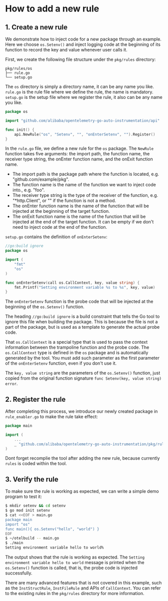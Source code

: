 # How to add a new rule

## 1. Create a new rule
We demonstrate how to inject code for a new package through an example. Here we choose `os.Setenv()` and inject logging code at the beginning of its function to record the key and value whenever user calls it.

First, we create the following file structure under the `pkg/rules` directory:
```
pkg/rules/os
├── rule.go
└── setup.go
```
The `os` directory is simply a directory name, it can be any name you like.
`rule.go` is the rule file where we define the rule, the name is mandatory.
`setup.go` is the setup file where we register the rule, it also can be any name you like.

```go
package os

import "github.com/alibaba/opentelemetry-go-auto-instrumentation/api"

func init() {
    api.NewRule("os", "Setenv", "", "onEnterSetenv", "").Register()
}
```
In the `rule.go` file, we define a new rule for the `os` package. The `NewRule` function takes five arguments: the import path, the function name, the receiver type string, the onEnter function name, and the onExit function name.

- The import path is the package path where the function is located, e.g. "github.com/example/pkg".
- The function name is the name of the function we want to inject code into., e.g. "foo".
- The receiver type string is the type of the receiver of the function, e.g. "*http.Client", or "" if the function is not a method.
- The onEnter function name is the name of the function that will be injected at the beginning of the target function.
- The onExit function name is the name of the function that will be injected at the end of the target function. It can be empty if we don't need to inject code at the end of the function.

`setup.go` contains the definition of `onEnterSetenv`:

```go
//go:build ignore
package os

import (
    "fmt"
    "os"
)

func onEnterSetenv(call os.CallContext, key, value string) {
    fmt.Printf("Setting environment variable %s to %s", key, value)
}
```

The `onEnterSetenv` function is the probe code that will be injected at the beginning of the `os.Setenv()` function.

The heading `//go:build ignore` is a build constraint that tells the Go tool to ignore this file when building the package. This is because the file is not a part of the package, but is used as a template to generate the actual probe code.

That `os.CallContext` is a special type that is used to pass the context information between the trampoline function and the probe code. The `os.CallContext` type is defined in the `os` package and is automatically generated by the tool. You must add such parameter as the first parameter of the `onEnterSetenv` function, even if you don't use it.

The `key, value string` are the parameters of the `os.Setenv()` function, just copied from the original function signature `func Setenv(key, value string) error`.

## 2. Register the rule
After completing this process, we introduce our newly created package in `rule_enabler.go` to make the rule take effect:

```go
package main

import (
    ...
    _ "github.com/alibaba/opentelemetry-go-auto-instrumentation/pkg/rules/os"
)
```
Dont forget recomplie the tool after adding the new rule, because currently `rules` is coded within the tool.

## 3. Verify the rule
To make sure the rule is working as expected, we can write a simple demo program to test it:

```bash
$ mkdir setenv && cd setenv
$ go mod init setenv
$ cat <<EOF > main.go
package main
import "os"
func main(){ os.Setenv("hello", "world") }
EOF
$ ~/otelbuild -- main.go
$ ./main
Setting environment variable hello to world%
```
The output shows that the rule is working as expected. The `Setting environment variable hello to world` message is printed when the `os.Setenv()` function is called, that is, the probe code is injected successfully.

There are many advanced features that is not covered in this example, such as the `InstStructRule`, `InstFileRule` and APIs of `CallContext`. You can refer to the existing rules in the `pkg/rules` directory for more information.
